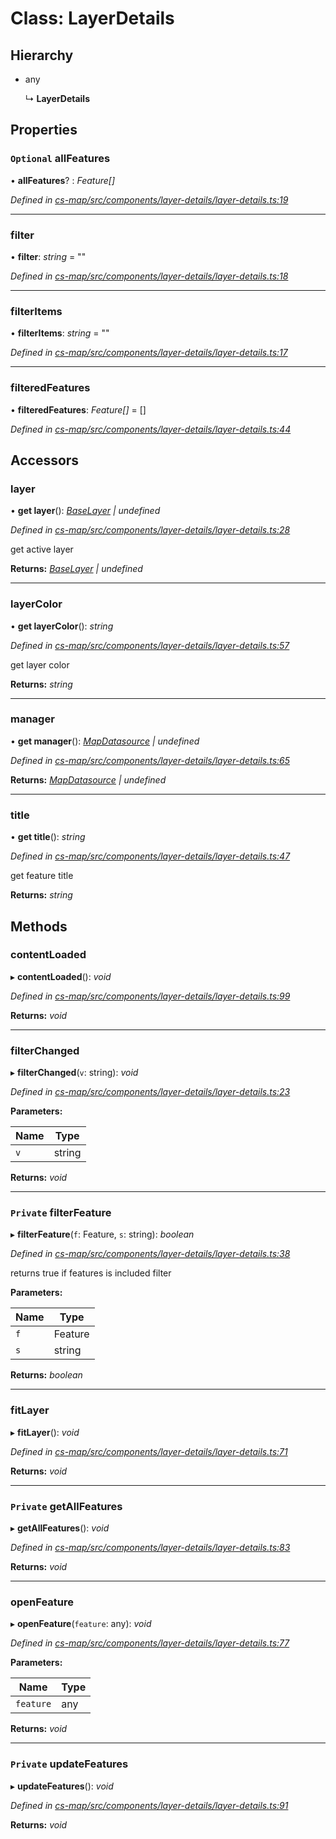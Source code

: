 # Class: LayerDetails

## Hierarchy

* any

  ↳ **LayerDetails**

## Properties

### `Optional` allFeatures

• **allFeatures**? : *Feature[]*

*Defined in [cs-map/src/components/layer-details/layer-details.ts:19](https://github.com/RichardHovenkamp/csnext/blob/0e0b9b29/packages/cs-map/src/components/layer-details/layer-details.ts#L19)*

___

###  filter

• **filter**: *string* = ""

*Defined in [cs-map/src/components/layer-details/layer-details.ts:18](https://github.com/RichardHovenkamp/csnext/blob/0e0b9b29/packages/cs-map/src/components/layer-details/layer-details.ts#L18)*

___

###  filterItems

• **filterItems**: *string* = ""

*Defined in [cs-map/src/components/layer-details/layer-details.ts:17](https://github.com/RichardHovenkamp/csnext/blob/0e0b9b29/packages/cs-map/src/components/layer-details/layer-details.ts#L17)*

___

###  filteredFeatures

• **filteredFeatures**: *Feature[]* =  []

*Defined in [cs-map/src/components/layer-details/layer-details.ts:44](https://github.com/RichardHovenkamp/csnext/blob/0e0b9b29/packages/cs-map/src/components/layer-details/layer-details.ts#L44)*

## Accessors

###  layer

• **get layer**(): *[BaseLayer](_cs_map_src_layers_base_layer_.baselayer.md) | undefined*

*Defined in [cs-map/src/components/layer-details/layer-details.ts:28](https://github.com/RichardHovenkamp/csnext/blob/0e0b9b29/packages/cs-map/src/components/layer-details/layer-details.ts#L28)*

get active layer

**Returns:** *[BaseLayer](_cs_map_src_layers_base_layer_.baselayer.md) | undefined*

___

###  layerColor

• **get layerColor**(): *string*

*Defined in [cs-map/src/components/layer-details/layer-details.ts:57](https://github.com/RichardHovenkamp/csnext/blob/0e0b9b29/packages/cs-map/src/components/layer-details/layer-details.ts#L57)*

get layer color

**Returns:** *string*

___

###  manager

• **get manager**(): *[MapDatasource](_cs_map_src_datasources_map_datasource_.mapdatasource.md) | undefined*

*Defined in [cs-map/src/components/layer-details/layer-details.ts:65](https://github.com/RichardHovenkamp/csnext/blob/0e0b9b29/packages/cs-map/src/components/layer-details/layer-details.ts#L65)*

**Returns:** *[MapDatasource](_cs_map_src_datasources_map_datasource_.mapdatasource.md) | undefined*

___

###  title

• **get title**(): *string*

*Defined in [cs-map/src/components/layer-details/layer-details.ts:47](https://github.com/RichardHovenkamp/csnext/blob/0e0b9b29/packages/cs-map/src/components/layer-details/layer-details.ts#L47)*

get feature title

**Returns:** *string*

## Methods

###  contentLoaded

▸ **contentLoaded**(): *void*

*Defined in [cs-map/src/components/layer-details/layer-details.ts:99](https://github.com/RichardHovenkamp/csnext/blob/0e0b9b29/packages/cs-map/src/components/layer-details/layer-details.ts#L99)*

**Returns:** *void*

___

###  filterChanged

▸ **filterChanged**(`v`: string): *void*

*Defined in [cs-map/src/components/layer-details/layer-details.ts:23](https://github.com/RichardHovenkamp/csnext/blob/0e0b9b29/packages/cs-map/src/components/layer-details/layer-details.ts#L23)*

**Parameters:**

Name | Type |
------ | ------ |
`v` | string |

**Returns:** *void*

___

### `Private` filterFeature

▸ **filterFeature**(`f`: Feature, `s`: string): *boolean*

*Defined in [cs-map/src/components/layer-details/layer-details.ts:38](https://github.com/RichardHovenkamp/csnext/blob/0e0b9b29/packages/cs-map/src/components/layer-details/layer-details.ts#L38)*

returns true if features is included filter

**Parameters:**

Name | Type |
------ | ------ |
`f` | Feature |
`s` | string |

**Returns:** *boolean*

___

###  fitLayer

▸ **fitLayer**(): *void*

*Defined in [cs-map/src/components/layer-details/layer-details.ts:71](https://github.com/RichardHovenkamp/csnext/blob/0e0b9b29/packages/cs-map/src/components/layer-details/layer-details.ts#L71)*

**Returns:** *void*

___

### `Private` getAllFeatures

▸ **getAllFeatures**(): *void*

*Defined in [cs-map/src/components/layer-details/layer-details.ts:83](https://github.com/RichardHovenkamp/csnext/blob/0e0b9b29/packages/cs-map/src/components/layer-details/layer-details.ts#L83)*

**Returns:** *void*

___

###  openFeature

▸ **openFeature**(`feature`: any): *void*

*Defined in [cs-map/src/components/layer-details/layer-details.ts:77](https://github.com/RichardHovenkamp/csnext/blob/0e0b9b29/packages/cs-map/src/components/layer-details/layer-details.ts#L77)*

**Parameters:**

Name | Type |
------ | ------ |
`feature` | any |

**Returns:** *void*

___

### `Private` updateFeatures

▸ **updateFeatures**(): *void*

*Defined in [cs-map/src/components/layer-details/layer-details.ts:91](https://github.com/RichardHovenkamp/csnext/blob/0e0b9b29/packages/cs-map/src/components/layer-details/layer-details.ts#L91)*

**Returns:** *void*
